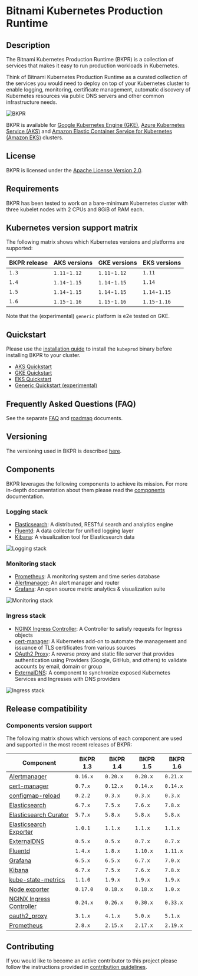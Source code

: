 # Bitnami Kubernetes Production Runtime

## Description

The Bitnami Kubernetes Production Runtime (BKPR) is a collection of services that makes it easy to run production workloads in Kubernetes.

Think of Bitnami Kubernetes Production Runtime as a curated collection of the services you would need to deploy on top of your Kubernetes cluster to enable logging, monitoring, certificate management, automatic discovery of Kubernetes resources via public DNS servers and other common infrastructure needs.

![BKPR](images/BKPR.png)

BKPR is available for [Google Kubernetes Engine (GKE)](https://cloud.google.com/kubernetes-engine), [Azure Kubernetes Service (AKS)](https://azure.microsoft.com/en-in/services/kubernetes-service/) and [Amazon Elastic Container Service for Kubernetes (Amazon EKS)](https://aws.amazon.com/eks/) clusters.

## License

BKPR is licensed under the [Apache License Version 2.0](LICENSE).

## Requirements

BKPR has been tested to work on a bare-minimum Kubernetes cluster with three kubelet nodes with 2 CPUs and 8GiB of RAM each.

## Kubernetes version support matrix

The following matrix shows which Kubernetes versions and platforms are supported:

| BKPR release |  AKS versions |  GKE versions |  EKS versions |
|--------------|---------------|---------------|---------------|
| `1.3`        | `1.11`-`1.12` | `1.11`-`1.12` | `1.11`        |
| `1.4`        | `1.14`-`1.15` | `1.14`-`1.15` | `1.14`        |
| `1.5`        | `1.14`-`1.15` | `1.14`-`1.15` | `1.14`-`1.15` |
| `1.6`        | `1.15`-`1.16` | `1.15`-`1.16` | `1.15`-`1.16` |

Note that the (experimental) `generic` platform is e2e tested on GKE.

## Quickstart

Please use the [installation guide](docs/install.md) to install the `kubeprod` binary before installing BKPR to your cluster.

* [AKS Quickstart](docs/quickstart-aks.md)
* [GKE Quickstart](docs/quickstart-gke.md)
* [EKS Quickstart](docs/quickstart-eks.md)
* [Generic Quickstart (experimental)](docs/quickstart-generic.md)

## Frequently Asked Questions (FAQ)

See the separate [FAQ](docs/FAQ.md) and [roadmap](docs/roadmap.md) documents.

## Versioning

The versioning used in BKPR is described [here](docs/versioning.md).

## Components

BKPR leverages the following components to achieve its mission. For more in-depth documentation about them please read the [components](docs/components.md) documentation.

### Logging stack

* [Elasticsearch](docs/components.md#elasticsearch): A distributed, RESTful search and analytics engine
* [Fluentd](docs/components.md#fluentd): A data collector for unified logging layer
* [Kibana](docs/components.md#kibana): A visualization tool for Elasticsearch data

![Logging stack](docs/images/logging-stack.png)

### Monitoring stack

* [Prometheus](docs/components.md#prometheus): A monitoring system and time series database
* [Alertmanager](docs/components.md#alertmanager): An alert manager and router
* [Grafana](docs/components.md#grafana): An open source metric analytics & visualization suite

![Monitoring stack](docs/images/monitoring-stack.png)

### Ingress stack

* [NGINX Ingress Controller](docs/components.md#nginx-ingress-controller): A Controller to satisfy requests for Ingress objects
* [cert-manager](docs/components.md#cert-manager): A Kubernetes add-on to automate the management and issuance of TLS certificates from various sources
* [OAuth2 Proxy](docs/components.md#oauth2-proxy): A reverse proxy and static file server that provides authentication using Providers (Google, GitHub, and others) to validate accounts by email, domain or group
* [ExternalDNS](docs/components.md#externaldns): A component to synchronize exposed Kubernetes Services and Ingresses with DNS providers

![Ingress stack](docs/images/ingress-stack.png)

## Release compatibility

### Components version support

The following matrix shows which versions of each component are used and supported in the most recent releases of BKPR:

|                                              Component                                               | BKPR 1.3 | BKPR 1.4 | BKPR 1.5 | BKPR 1.6 |
|------------------------------------------------------------------------------------------------------|----------|----------|----------|----------|
| [Alertmanager](https://prometheus.io/docs/alerting/alertmanager/)                                    | `0.16.x` | `0.20.x` | `0.20.x` | `0.21.x` |
| [cert-manager](https://cert-manager.io/docs/)                                                        | `0.7.x`  | `0.12.x` | `0.14.x` | `0.14.x` |
| [configmap-reload](https://github.com/bitnami/configmap-reload)                                      | `0.2.2`  | `0.3.x`  | `0.3.x`  | `0.3.x`  |
| [Elasticsearch](https://www.elastic.co/products/elasticsearch)                                       | `6.7.x`  | `7.5.x`  | `7.6.x`  | `7.8.x`  |
| [Elasticsearch Curator](https://www.elastic.co/guide/en/elasticsearch/client/curator/5.8/about.html) | `5.7.x`  | `5.8.x`  | `5.8.x`  | `5.8.x`  |
| [Elasticsearch Exporter](https://github.com/justwatchcom/elasticsearch_exporter)                     | `1.0.1`  | `1.1.x`  | `1.1.x`  | `1.1.x`  |
| [ExternalDNS](https://github.com/kubernetes-sigs/external-dns)                                       | `0.5.x`  | `0.5.x`  | `0.7.x`  | `0.7.x`  |
| [Fluentd](https://www.fluentd.org/)                                                                  | `1.4.x`  | `1.8.x`  | `1.10.x` | `1.11.x` |
| [Grafana](https://grafana.com/)                                                                      | `6.5.x`  | `6.5.x`  | `6.7.x`  | `7.0.x`  |
| [Kibana](https://www.elastic.co/products/kibana)                                                     | `6.7.x`  | `7.5.x`  | `7.6.x`  | `7.8.x`  |
| [kube-state-metrics](https://github.com/kubernetes/kube-state-metrics)                               | `1.1.0`  | `1.9.x`  | `1.9.x`  | `1.9.x`  |
| [Node exporter](https://github.com/prometheus/node_exporter)                                         | `0.17.0` | `0.18.x` | `0.18.x` | `1.0.x`  |
| [NGINX Ingress Controller](https://github.com/kubernetes/ingress-nginx)                              | `0.24.x` | `0.26.x` | `0.30.x` | `0.33.x` |
| [oauth2_proxy](https://github.com/pusher/oauth2_proxy)                                               | `3.1.x`  | `4.1.x`  | `5.0.x`  | `5.1.x`  |
| [Prometheus](https://prometheus.io/)                                                                 | `2.8.x`  | `2.15.x` | `2.17.x` | `2.19.x` |

## Contributing

If you would like to become an active contributor to this project please follow the instructions provided in [contribution guidelines](CONTRIBUTING.md).

